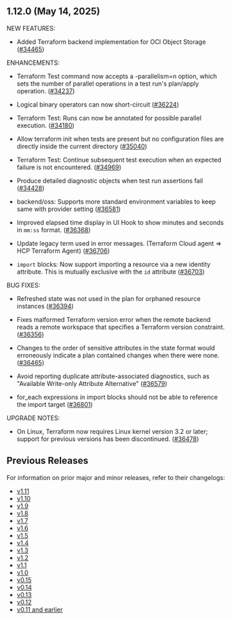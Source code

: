 ## 1.12.0 (May 14, 2025)


NEW FEATURES:

* Added Terraform backend implementation for OCI Object Storage ([#34465](https://github.com/hashicorp/terraform/issues/34465))


ENHANCEMENTS:

* Terraform Test command now accepts a -parallelism=n option, which sets the number of parallel operations in a test run's plan/apply operation. ([#34237](https://github.com/hashicorp/terraform/issues/34237))

* Logical binary operators can now short-circuit ([#36224](https://github.com/hashicorp/terraform/issues/36224))

* Terraform Test: Runs can now be annotated for possible parallel execution. ([#34180](https://github.com/hashicorp/terraform/issues/34180))

* Allow terraform init when tests are present but no configuration files are directly inside the current directory ([#35040](https://github.com/hashicorp/terraform/issues/35040))

* Terraform Test: Continue subsequent test execution when an expected failure is not encountered. ([#34969](https://github.com/hashicorp/terraform/issues/34969))

* Produce detailed diagnostic objects when test run assertions fail ([#34428](https://github.com/hashicorp/terraform/issues/34428))

* backend/oss: Supports more standard environment variables to keep same with provider setting ([#36581](https://github.com/hashicorp/terraform/issues/36581))

* Improved elapsed time display in UI Hook to show minutes and seconds in `mm:ss` format. ([#36368](https://github.com/hashicorp/terraform/issues/36368))

* Update legacy term used in error messages. (Terraform Cloud agent => HCP Terraform Agent) ([#36706](https://github.com/hashicorp/terraform/issues/36706))

* `import` blocks: Now support importing a resource via a new identity attribute. This is mutually exclusive with the `id` attribute ([#36703](https://github.com/hashicorp/terraform/issues/36703))


BUG FIXES:

* Refreshed state was not used in the plan for orphaned resource instances ([#36394](https://github.com/hashicorp/terraform/issues/36394))

* Fixes malformed Terraform version error when the remote backend reads a remote workspace that specifies a Terraform version constraint. ([#36356](https://github.com/hashicorp/terraform/issues/36356))

* Changes to the order of sensitive attributes in the state format would erroneously indicate a plan contained changes when there were none. ([#36465](https://github.com/hashicorp/terraform/issues/36465))

* Avoid reporting duplicate attribute-associated diagnostics, such as "Available Write-only Attribute Alternative" ([#36579](https://github.com/hashicorp/terraform/issues/36579))

* for_each expressions in import blocks should not be able to reference the import target ([#36801](https://github.com/hashicorp/terraform/issues/36801))


UPGRADE NOTES:

* On Linux, Terraform now requires Linux kernel version 3.2 or later; support for previous versions has been discontinued. ([#36478](https://github.com/hashicorp/terraform/issues/36478))


## Previous Releases

For information on prior major and minor releases, refer to their changelogs:

- [v1.11](https://github.com/hashicorp/terraform/blob/v1.11/CHANGELOG.md)
- [v1.10](https://github.com/hashicorp/terraform/blob/v1.10/CHANGELOG.md)
- [v1.9](https://github.com/hashicorp/terraform/blob/v1.9/CHANGELOG.md)
- [v1.8](https://github.com/hashicorp/terraform/blob/v1.8/CHANGELOG.md)
- [v1.7](https://github.com/hashicorp/terraform/blob/v1.7/CHANGELOG.md)
- [v1.6](https://github.com/hashicorp/terraform/blob/v1.6/CHANGELOG.md)
- [v1.5](https://github.com/hashicorp/terraform/blob/v1.5/CHANGELOG.md)
- [v1.4](https://github.com/hashicorp/terraform/blob/v1.4/CHANGELOG.md)
- [v1.3](https://github.com/hashicorp/terraform/blob/v1.3/CHANGELOG.md)
- [v1.2](https://github.com/hashicorp/terraform/blob/v1.2/CHANGELOG.md)
- [v1.1](https://github.com/hashicorp/terraform/blob/v1.1/CHANGELOG.md)
- [v1.0](https://github.com/hashicorp/terraform/blob/v1.0/CHANGELOG.md)
- [v0.15](https://github.com/hashicorp/terraform/blob/v0.15/CHANGELOG.md)
- [v0.14](https://github.com/hashicorp/terraform/blob/v0.14/CHANGELOG.md)
- [v0.13](https://github.com/hashicorp/terraform/blob/v0.13/CHANGELOG.md)
- [v0.12](https://github.com/hashicorp/terraform/blob/v0.12/CHANGELOG.md)
- [v0.11 and earlier](https://github.com/hashicorp/terraform/blob/v0.11/CHANGELOG.md)
